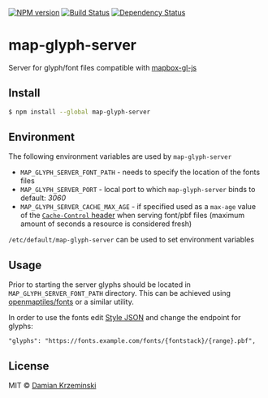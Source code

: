 [![NPM version][npm-image]][npm-url]
[![Build Status][build-image]][build-url]
[![Dependency Status][deps-image]][deps-url]

# map-glyph-server

Server for glyph/font files compatible with [mapbox-gl-js]

## Install

```sh
$ npm install --global map-glyph-server
```

## Environment

The following environment variables are used by `map-glyph-server`

- `MAP_GLYPH_SERVER_FONT_PATH` - needs to specify the location of the fonts files
- `MAP_GLYPH_SERVER_PORT` - local port to which `map-glyph-server` binds to default: *3060*
- `MAP_GLYPH_SERVER_CACHE_MAX_AGE` - if specified used as a `max-age` value of the
  [`Cache-Control` header][cache-control] when serving font/pbf files
  (maximum amount of seconds a resource is considered fresh)

`/etc/default/map-glyph-server` can be used to set environment variables

## Usage

Prior to starting the server glyphs should be located in `MAP_GLYPH_SERVER_FONT_PATH` directory. This can
be achieved using [openmaptiles/fonts] or a similar utility.

In order to use the fonts edit [Style JSON][glyphs-doc] and change the endpoint for glyphs:

    "glyphs": "https://fonts.example.com/fonts/{fontstack}/{range}.pbf",

## License

MIT © [Damian Krzeminski](https://furkot.com)

[npm-image]: https://img.shields.io/npm/v/map-glyph-server
[npm-url]: https://npmjs.org/package/map-glyph-server

[build-url]: https://github.com/furkot/map-glyph-server/actions/workflows/check.yaml
[build-image]: https://img.shields.io/github/actions/workflow/status/furkot/map-glyph-server/check.yaml?branch=main

[deps-image]: https://img.shields.io/librariesio/release/npm/map-glyph-server
[deps-url]: https://libraries.io/npm/map-glyph-server


[openmaptiles/fonts]: https://github.com/openmaptiles/fonts
[cache-control]: https://developer.mozilla.org/en-US/docs/Web/HTTP/Headers/Cache-Control
[glyphs-doc]: https://docs.mapbox.com/mapbox-gl-js/style-spec/glyphs/
[mapbox-gl-js]: https://docs.mapbox.com/mapbox-gl-js/api/
